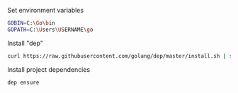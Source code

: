 
Set environment variables

~~~sh
GOBIN=C:\Go\bin
GOPATH=C:\Users\USERNAME\go
~~~

Install "dep"

~~~sh
curl https://raw.githubusercontent.com/golang/dep/master/install.sh | sh
~~~

Install project dependencies

~~~sh
dep ensure
~~~

